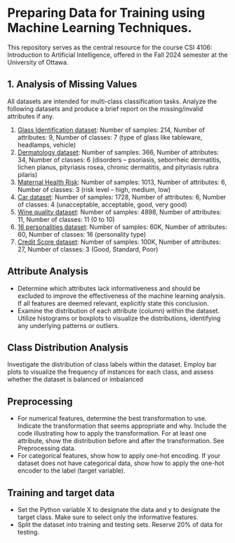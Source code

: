 # Preparing Data for Training using Machine Learning Techniques.
This repository serves as the central resource for the course CSI 4106: Introduction to Artificial Intelligence, offered in the Fall 2024 semester at the University of Ottawa.

## 1. Analysis of Missing Values
All datasets are intended for multi-class classification tasks. Analyze the following datasets and produce a brief report on the missing/invalid attributes if any.
1. [Glass Identification dataset](www.kaggle.com/datasets/danushkumarv/glass-identification-data-set): Number of samples: 214, Number of attributes: 9, Number of classes: 7 (type of
glass like tableware, headlamps, vehicle) 
2. [Dermatology dataset](www.kaggle.com/datasets/olcaybolat1/dermatology-dataset-classification): Number of samples: 366, Number of attributes: 34, Number of classes: 6 (disorders
– psoriasis, seborrheic dermatitis, lichen planus, pityriasis rosea, chronic dermatitis,
and pityriasis rubra pilaris) 
3. [Maternal Health Risk](archive.ics.uci.edu/dataset/863/maternal+health+risk): Number of samples: 1013, Number of attributes: 6, Number of classes: 3 (risk level
– high, medium, low) 
4. [Car dataset](archive.ics.uci.edu/dataset/19/car+evaluation): Number of samples: 1728, Number of attributes: 6, Number of classes: 4 (unacceptable, acceptable, good, very good)
5. [Wine quality dataset](https://www.kaggle.com/datasets/yasserh/wine-quality-dataset): Number of samples: 4898, Number of attributes: 11, Number of classes: 11 (0 to 10) 
6. [16 personalities dataset](www.kaggle.com/datasets/anshulmehtakaggl/60k-responses-of-16-personalitiestest-mbt): Number of samples: 60K, Number of attributes: 60, Number of classes: 16 (personality type)
7. [Credit Score dataset](www.kaggle.com/datasets/parisrohan/credit-score-classification):
Number of samples: 100K, Number of attributes: 27, Number of classes: 3 (Good,
Standard, Poor)

## Attribute Analysis
- Determine which attributes lack informativeness and should be excluded to improve
the effectiveness of the machine learning analysis. If all features are deemed relevant,
explicitly state this conclusion.
- Examine the distribution of each attribute (column) within the dataset. Utilize
histograms or boxplots to visualize the distributions, identifying any underlying patterns
or outliers.

## Class Distribution Analysis
Investigate the distribution of class labels within the
dataset. Employ bar plots to visualize the frequency of instances for each class, and
assess whether the dataset is balanced or imbalanced

## Preprocessing
- For numerical features, determine the best transformation to use. Indicate the transformation that seems appropriate and why. Include the code illustrating how to apply
the transformation. For at least one attribute, show the distribution before and after
the transformation. See Preprocessing data.
- For categorical features, show how to apply one-hot encoding. If your dataset does
not have categorical data, show how to apply the one-hot encoder to the label (target
variable).

## Training and target data
- Set the Python variable X to designate the data and y to designate the target class. Make sure to select only the informative features.
- Split the dataset into training and testing sets. Reserve 20% of data for testing.

